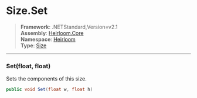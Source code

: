 # Size.Set

> **Framework**: .NETStandard,Version=v2.1  
> **Assembly**: [Heirloom.Core][0]  
> **Namespace**: [Heirloom][0]  
> **Type**: [Size][1]  

--------------------------------------------------------------------------------

### Set(float, float)

Sets the components of this size.

```cs
public void Set(float w, float h)
```

[0]: ../Heirloom.Core.md
[1]: Heirloom.Size.md

